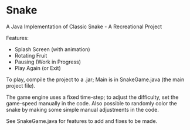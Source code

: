 # Snake
A Java Implementation of Classic Snake - A Recreational Project

Features:
- Splash Screen (with animation)
- Rotating Fruit
- Pausing (Work in Progress)
- Play Again (or Exit)

To play, compile the project to a .jar; Main is in SnakeGame.java (the main project file).

The game engine uses a fixed time-step; to adjust the difficulty, set the game-speed manually in the code.
Also possible to randomly color the snake by making some simple manual adjustments in the code.

See SnakeGame.java for features to add and fixes to be made.
